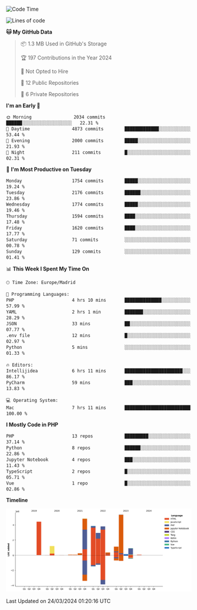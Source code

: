 <!--START_SECTION:waka-->
![Code Time](http://img.shields.io/badge/Code%20Time-101%20hrs-blue)

![Lines of code](https://img.shields.io/badge/From%20Hello%20World%20I%27ve%20Written-29.4%20million%20lines%20of%20code-blue)

**🐱 My GitHub Data** 

> 📦 1.3 MB Used in GitHub's Storage 
 > 
> 🏆 197 Contributions in the Year 2024
 > 
> 🚫 Not Opted to Hire
 > 
> 📜 12 Public Repositories 
 > 
> 🔑 6 Private Repositories 
 > 
**I'm an Early 🐤** 

```text
🌞 Morning                2034 commits        ██████░░░░░░░░░░░░░░░░░░░   22.31 % 
🌆 Daytime                4873 commits        █████████████░░░░░░░░░░░░   53.44 % 
🌃 Evening                2000 commits        █████░░░░░░░░░░░░░░░░░░░░   21.93 % 
🌙 Night                  211 commits         █░░░░░░░░░░░░░░░░░░░░░░░░   02.31 % 
```
📅 **I'm Most Productive on Tuesday** 

```text
Monday                   1754 commits        █████░░░░░░░░░░░░░░░░░░░░   19.24 % 
Tuesday                  2176 commits        ██████░░░░░░░░░░░░░░░░░░░   23.86 % 
Wednesday                1774 commits        █████░░░░░░░░░░░░░░░░░░░░   19.46 % 
Thursday                 1594 commits        ████░░░░░░░░░░░░░░░░░░░░░   17.48 % 
Friday                   1620 commits        ████░░░░░░░░░░░░░░░░░░░░░   17.77 % 
Saturday                 71 commits          ░░░░░░░░░░░░░░░░░░░░░░░░░   00.78 % 
Sunday                   129 commits         ░░░░░░░░░░░░░░░░░░░░░░░░░   01.41 % 
```


📊 **This Week I Spent My Time On** 

```text
🕑︎ Time Zone: Europe/Madrid

💬 Programming Languages: 
PHP                      4 hrs 10 mins       ██████████████░░░░░░░░░░░   57.99 % 
YAML                     2 hrs 1 min         ███████░░░░░░░░░░░░░░░░░░   28.29 % 
JSON                     33 mins             ██░░░░░░░░░░░░░░░░░░░░░░░   07.77 % 
.env file                12 mins             █░░░░░░░░░░░░░░░░░░░░░░░░   02.97 % 
Python                   5 mins              ░░░░░░░░░░░░░░░░░░░░░░░░░   01.33 % 

🔥 Editors: 
Intellijidea             6 hrs 11 mins       ██████████████████████░░░   86.17 % 
PyCharm                  59 mins             ███░░░░░░░░░░░░░░░░░░░░░░   13.83 % 

💻 Operating System: 
Mac                      7 hrs 11 mins       █████████████████████████   100.00 % 
```

**I Mostly Code in PHP** 

```text
PHP                      13 repos            █████████░░░░░░░░░░░░░░░░   37.14 % 
Python                   8 repos             ██████░░░░░░░░░░░░░░░░░░░   22.86 % 
Jupyter Notebook         4 repos             ███░░░░░░░░░░░░░░░░░░░░░░   11.43 % 
TypeScript               2 repos             █░░░░░░░░░░░░░░░░░░░░░░░░   05.71 % 
Vue                      1 repo              █░░░░░░░░░░░░░░░░░░░░░░░░   02.86 % 
```



**Timeline**

![Lines of Code chart](https://raw.githubusercontent.com/danisoronellas/danisoronellas/main/assets/bar_graph.png)


 Last Updated on 24/03/2024 01:20:16 UTC
<!--END_SECTION:waka-->
